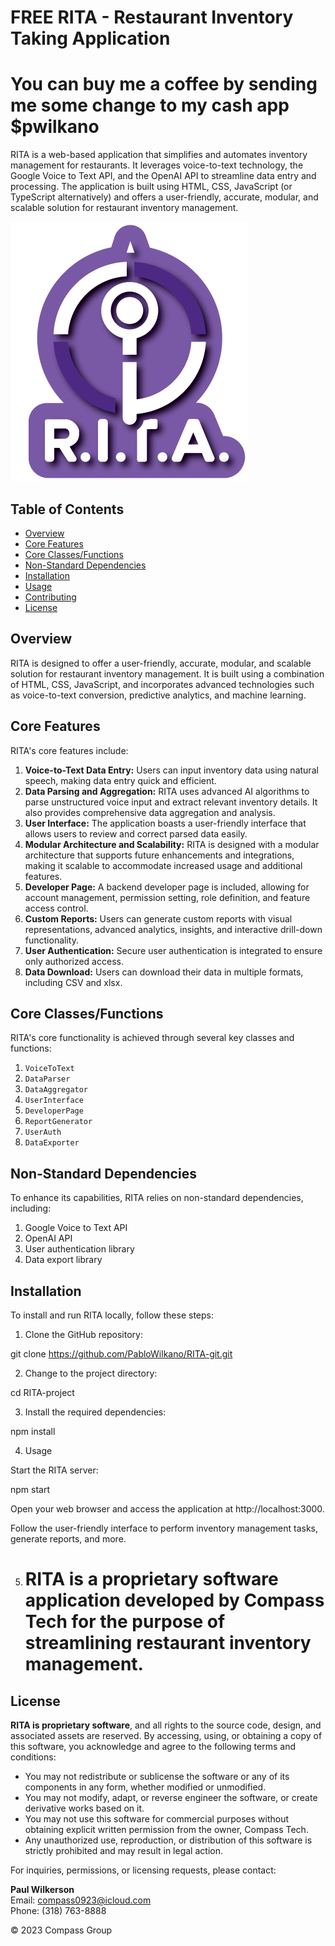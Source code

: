 # FREE RITA - Restaurant Inventory Taking Application

# You can buy me a coffee by sending me some change to my cash app $pwilkano

RITA is a web-based application that simplifies and automates inventory management for restaurants. It leverages voice-to-text technology, the Google Voice to Text API, and the OpenAI API to streamline data entry and processing. The application is built using HTML, CSS, JavaScript (or TypeScript alternatively) and offers a user-friendly, accurate, modular, and scalable solution for restaurant inventory management.

![RITA Logo](/src/app/assets/images/logo.png)

## Table of Contents

- [Overview](#overview)
- [Core Features](#core-features)
- [Core Classes/Functions](#core-classesfunctions)
- [Non-Standard Dependencies](#non-standard-dependencies)
- [Installation](#installation)
- [Usage](#usage)
- [Contributing](#contributing)
- [License](#license)

## Overview

RITA is designed to offer a user-friendly, accurate, modular, and scalable solution for restaurant inventory management. It is built using a combination of HTML, CSS, JavaScript, and incorporates advanced technologies such as voice-to-text conversion, predictive analytics, and machine learning.

## Core Features

RITA's core features include:

1. **Voice-to-Text Data Entry:** Users can input inventory data using natural speech, making data entry quick and efficient.
2. **Data Parsing and Aggregation:** RITA uses advanced AI algorithms to parse unstructured voice input and extract relevant inventory details. It also provides comprehensive data aggregation and analysis.
3. **User Interface:** The application boasts a user-friendly interface that allows users to review and correct parsed data easily.
4. **Modular Architecture and Scalability:** RITA is designed with a modular architecture that supports future enhancements and integrations, making it scalable to accommodate increased usage and additional features.
5. **Developer Page:** A backend developer page is included, allowing for account management, permission setting, role definition, and feature access control.
6. **Custom Reports:** Users can generate custom reports with visual representations, advanced analytics, insights, and interactive drill-down functionality.
7. **User Authentication:** Secure user authentication is integrated to ensure only authorized access.
8. **Data Download:** Users can download their data in multiple formats, including CSV and xlsx.

## Core Classes/Functions

RITA's core functionality is achieved through several key classes and functions:

1. `VoiceToText`
2. `DataParser`
3. `DataAggregator`
4. `UserInterface`
5. `DeveloperPage`
6. `ReportGenerator`
7. `UserAuth`
8. `DataExporter`

## Non-Standard Dependencies

To enhance its capabilities, RITA relies on non-standard dependencies, including:

1. Google Voice to Text API
2. OpenAI API
3. User authentication library
4. Data export library

## Installation

To install and run RITA locally, follow these steps:

1. Clone the GitHub repository:

git clone https://github.com/PabloWilkano/RITA-git.git

2. Change to the project directory:

cd RITA-project

3. Install the required dependencies:

npm install

4. Usage

Start the RITA server:

npm start

Open your web browser and access the application at http://localhost:3000.

Follow the user-friendly interface to perform inventory management tasks, generate reports, and more.

5. # RITA is a proprietary software application developed by Compass Tech for the purpose of streamlining restaurant inventory management.

## License

**RITA is proprietary software**, and all rights to the source code, design, and associated assets are reserved. By accessing, using, or obtaining a copy of this software, you acknowledge and agree to the following terms and conditions:

- You may not redistribute or sublicense the software or any of its components in any form, whether modified or unmodified.
- You may not modify, adapt, or reverse engineer the software, or create derivative works based on it.
- You may not use this software for commercial purposes without obtaining explicit written permission from the owner, Compass Tech.
- Any unauthorized use, reproduction, or distribution of this software is strictly prohibited and may result in legal action.

For inquiries, permissions, or licensing requests, please contact:

**Paul Wilkerson**  
Email: [compass0923@icloud.com](mailto:compass0923@icloud.com)  
Phone: (318) 763-8888

© 2023 Compass Group
